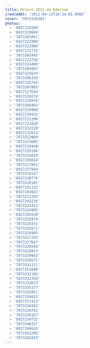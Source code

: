 ```yaml
---
title: Ostern 2012 am Edersee
createdAt: '2012-04-13T10:24:01.000Z'
cover: '7073338383'
photos:
  - '6927220284'
  - '6927220604'
  - '7073301067'
  - '6927221908'
  - '6927222404'
  - '6927222732'
  - '7073303445'
  - '6927223756'
  - '6927224400'
  - '7073304891'
  - '6927225624'
  - '7073306359'
  - '6927226764'
  - '7073307005'
  - '6927227634'
  - '6927228274'
  - '6927228976'
  - '7073309403'
  - '6927229900'
  - '6927230432'
  - '6927231206'
  - '6927231828'
  - '6927232220'
  - '6927232614'
  - '7073313069'
  - '7073313605'
  - '6927234448'
  - '6927235186'
  - '7073316019'
  - '6927236618'
  - '7073317041'
  - '6927237664'
  - '7073318127'
  - '6927238776'
  - '7073320181'
  - '6927241132'
  - '6927241622'
  - '7073322283'
  - '6927243236'
  - '7073324313'
  - '7073324905'
  - '6927245538'
  - '7073325979'
  - '7073326331'
  - '7073326571'
  - '7073326985'
  - '7073327295'
  - '7073327667'
  - '7073328549'
  - '7073328915'
  - '7073329943'
  - '7073330575'
  - '7073331111'
  - '6927251696'
  - '7073332105'
  - '7073332769'
  - '7073333673'
  - '7073335177'
  - '7073335951'
  - '6927256652'
  - '6927257412'
  - '7073338383'
  - '7073338791'
  - '7073339357'
  - '6927259732'
  - '7073340327'
  - '6927260626'
  - '7073341205'
  - '7073341819'
---
```



